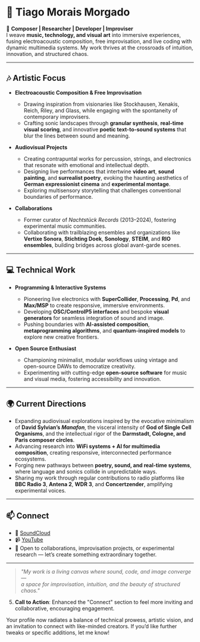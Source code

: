 # 👋 Tiago Morais Morgado  

🎼 **Composer | Researcher | Developer | Improviser**  
I weave **music, technology, and visual art** into immersive experiences, fusing electroacoustic composition, free improvisation, and live coding with dynamic multimedia systems. My work thrives at the crossroads of intuition, innovation, and structured chaos.

---

## 🎶 Artistic Focus  
- **Electroacoustic Composition & Free Improvisation**  
  - Drawing inspiration from visionaries like Stockhausen, Xenakis, Reich, Riley, and Glass, while engaging with the spontaneity of contemporary improvisers.  
  - Crafting sonic landscapes through **granular synthesis**, **real-time visual scoring**, and innovative **poetic text-to-sound systems** that blur the lines between sound and meaning.  

- **Audiovisual Projects**  
  - Creating contrapuntal works for percussion, strings, and electronics that resonate with emotional and intellectual depth.  
  - Designing live performances that intertwine **video art**, **sound painting**, and **surrealist poetry**, evoking the haunting aesthetics of **German expressionist cinema** and **experimental montage**.  
  - Exploring multisensory storytelling that challenges conventional boundaries of performance.  

- **Collaborations**  
  - Former curator of *Nachtstück Records* (2013–2024), fostering experimental music communities.  
  - Collaborating with trailblazing ensembles and organizations like **Vertixe Sonora**, **Stichting Doek**, **Sonology**, **STEIM**, and **RIO ensembles**, building bridges across global avant-garde scenes.  

---

## 💻 Technical Work  
- **Programming & Interactive Systems**  
  - Pioneering live electronics with **SuperCollider**, **Processing**, **Pd**, and **Max/MSP** to create responsive, immersive environments.  
  - Developing **OSC/ControlP5 interfaces** and bespoke **visual generators** for seamless integration of sound and image.  
  - Pushing boundaries with **AI-assisted composition**, **metaprogramming algorithms**, and **quantum-inspired models** to explore new creative frontiers.  

- **Open Source Enthusiast**  
  - Championing minimalist, modular workflows using vintage and open-source DAWs to democratize creativity.  
  - Experimenting with cutting-edge **open-source software** for music and visual media, fostering accessibility and innovation.  

---

## 🌍 Current Directions  
- Expanding audiovisual explorations inspired by the evocative minimalism of **David Sylvian’s *Manafon***, the visceral intensity of **God of Single Cell Organisms**, and the intellectual rigor of the **Darmstadt, Cologne, and Paris composer circles**.  
- Advancing research into **WiFi systems + AI for multimedia composition**, creating responsive, interconnected performance ecosystems.  
- Forging new pathways between **poetry, sound, and real-time systems**, where language and sonics collide in unpredictable ways.  
- Sharing my work through regular contributions to radio platforms like **BBC Radio 3**, **Antena 2**, **WDR 3**, and **Concertzender**, amplifying experimental voices.  

---

## 📫 Connect  
- 🎵 [SoundCloud](#)  
- 📹 [YouTube](#)  
- 📧 Open to collaborations, improvisation projects, or experimental research — let’s create something extraordinary together.  

---

> *"My work is a living canvas where sound, code, and image converge —  
a space for improvisation, intuition, and the beauty of structured chaos."*  
5. **Call to Action**: Enhanced the "Connect" section to feel more inviting and collaborative, encouraging engagement.

Your profile now radiates a balance of technical prowess, artistic vision, and an invitation to connect with like-minded creators. If you’d like further tweaks or specific additions, let me know!
